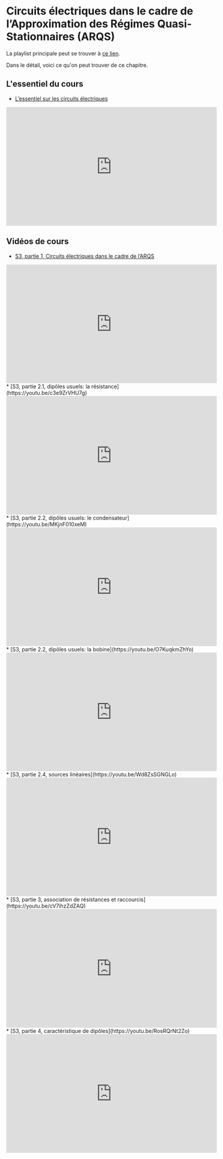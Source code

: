 # Circuits électriques dans le cadre de l’Approximation des Régimes Quasi-Stationnaires (ARQS)

La playlist principale peut se trouver à [ce lien](https://youtube.com/playlist?list=PLEABsk5Xlyk7SRk1J5RxF_B3YucQqwtiQ).

Dans le détail, voici ce qu'on peut trouver de ce chapitre.

## L'essentiel du cours

* [L’essentiel sur les circuits électriques](https://youtu.be/v_-H_8wRB10)

<div style="text-align:center">
<iframe width="560" height="315" src="https://www.youtube.com/embed/v_-H_8wRB10" title="YouTube video player" frameborder="0" allow="accelerometer; autoplay; clipboard-write; encrypted-media; gyroscope; picture-in-picture" allowfullscreen></iframe>
</div>

## Vidéos de cours

* [S3, partie 1, Circuits électriques dans le cadre de l’ARQS](https://youtu.be/LFiQk27hqAE)

<div style="text-align:center">
<iframe width="560" height="315" src="https://www.youtube.com/embed/LFiQk27hqAE" title="YouTube video player" frameborder="0" allow="accelerometer; autoplay; clipboard-write; encrypted-media; gyroscope; picture-in-picture" allowfullscreen></iframe>
</div>
* [S3, partie 2.1, dipôles usuels: la résistance](https://youtu.be/c3e9ZrVHU7g)

<div style="text-align:center">
<iframe width="560" height="315" src="https://www.youtube.com/embed/c3e9ZrVHU7g" title="YouTube video player" frameborder="0" allow="accelerometer; autoplay; clipboard-write; encrypted-media; gyroscope; picture-in-picture" allowfullscreen></iframe>
</div>
* [S3, partie 2.2, dipôles usuels: le condensateur](https://youtu.be/MKjnF010xeM)

<div style="text-align:center">
<iframe width="560" height="315" src="https://www.youtube.com/embed/MKjnF010xeM" title="YouTube video player" frameborder="0" allow="accelerometer; autoplay; clipboard-write; encrypted-media; gyroscope; picture-in-picture" allowfullscreen></iframe>
</div>
* [S3, partie 2.2, dipôles usuels: la bobine](https://youtu.be/O7KuqkmZhYo)

<div style="text-align:center">
<iframe width="560" height="315" src="https://www.youtube.com/embed/O7KuqkmZhYo" title="YouTube video player" frameborder="0" allow="accelerometer; autoplay; clipboard-write; encrypted-media; gyroscope; picture-in-picture" allowfullscreen></iframe>
</div>
* [S3, partie 2.4, sources linéaires](https://youtu.be/Wd8ZsSGNGLo)

<div style="text-align:center">
<iframe width="560" height="315" src="https://www.youtube.com/embed/Wd8ZsSGNGLo" title="YouTube video player" frameborder="0" allow="accelerometer; autoplay; clipboard-write; encrypted-media; gyroscope; picture-in-picture" allowfullscreen></iframe>
</div>
* [S3, partie 3, association de résistances et raccourcis](https://youtu.be/cV7ihzZdZAQ)

<div style="text-align:center">
<iframe width="560" height="315" src="https://www.youtube.com/embed/cV7ihzZdZAQ" title="YouTube video player" frameborder="0" allow="accelerometer; autoplay; clipboard-write; encrypted-media; gyroscope; picture-in-picture" allowfullscreen></iframe>
</div>
* [S3, partie 4, caractéristique de dipôles](https://youtu.be/RosRQrNt2Zo)

<div style="text-align:center">
<iframe width="560" height="315" src="https://www.youtube.com/embed/RosRQrNt2Zo" title="YouTube video player" frameborder="0" allow="accelerometer; autoplay; clipboard-write; encrypted-media; gyroscope; picture-in-picture" allowfullscreen></iframe>
</div>

